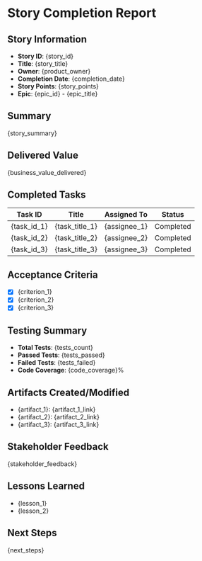# Story Completion Report

## Story Information
- **Story ID**: {story_id}
- **Title**: {story_title}
- **Owner**: {product_owner}
- **Completion Date**: {completion_date}
- **Story Points**: {story_points}
- **Epic**: {epic_id} - {epic_title}

## Summary
{story_summary}

## Delivered Value
{business_value_delivered}

## Completed Tasks
| Task ID | Title | Assigned To | Status |
|---------|-------|-------------|--------|
| {task_id_1} | {task_title_1} | {assignee_1} | Completed |
| {task_id_2} | {task_title_2} | {assignee_2} | Completed |
| {task_id_3} | {task_title_3} | {assignee_3} | Completed |

## Acceptance Criteria
- [x] {criterion_1}
- [x] {criterion_2}
- [x] {criterion_3}

## Testing Summary
- **Total Tests**: {tests_count}
- **Passed Tests**: {tests_passed}
- **Failed Tests**: {tests_failed}
- **Code Coverage**: {code_coverage}%

## Artifacts Created/Modified
- {artifact_1}: {artifact_1_link}
- {artifact_2}: {artifact_2_link}
- {artifact_3}: {artifact_3_link}

## Stakeholder Feedback
{stakeholder_feedback}

## Lessons Learned
- {lesson_1}
- {lesson_2}

## Next Steps
{next_steps}
